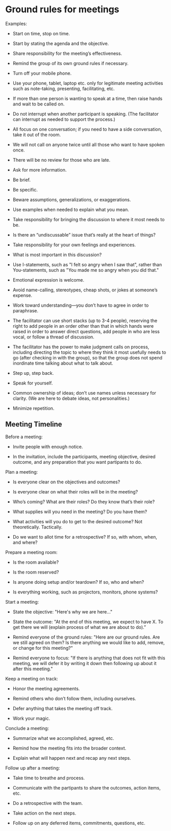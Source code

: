 # Ground rules for meetings

Examples:

* Start on time, stop on time.

* Start by stating the agenda and the objective.

* Share responsibility for the meeting’s effectiveness.

* Remind the group of its own ground rules if necessary.

* Turn off your mobile phone.

* Use your phone, tablet, laptop etc. only for legitimate meeting activities such as note-taking, presenting, facilitating, etc.

* If more than one person is wanting to speak at a time, then raise hands and wait to be called on.

* Do not interrupt when another participant is speaking. (The facilitator can interrupt as needed to support the process.)

* All focus on one conversation; if you need to have a side conversation, take it out of the room.

* We will not call on anyone twice until all those who want to have spoken once.

* There will be no review for those who are late.

* Ask for more information.

* Be brief.

* Be specific. 

* Beware assumptions, generalizations, or exaggerations. 

* Use examples when needed to explain what you mean.

* Take responsibility for bringing the discussion to where it most needs to be.

* Is there an “undiscussable” issue that’s really at the heart of things?

* Take responsibility for your own feelings and experiences. 

* What is most important in this discussion?

* Use I-statements, such as "I felt so angry when I saw that", rather than You-statements, such as "You made me so angry when you did that."

* Emotional expression is welcome.

* Avoid name-calling, stereotypes, cheap shots, or jokes at someone’s expense.

* Work toward understanding—you don’t have to agree in order to paraphrase.

* The facilitator can use short stacks (up to 3-4 people), reserving the right to add people in an order other than that in which hands were raised in order to answer direct questions, add people in who are less vocal, or follow a thread of discussion.

* The facilitator has the power to make judgment calls on process, including directing the topic to where they think it most usefully needs to go (after checking in with the group), so that the group does not spend inordinate time talking about what to talk about.

* Step up, step back.

* Speak for yourself.

* Common ownership of ideas; don’t use names unless necessary for clarity. (We are here to debate ideas, not personalities.)

* Minimize repetition. 



## Meeting Timeline


Before a meeting:

* Invite people with enough notice.

* In the invitation, include the participants, meeting objective, desired outcome, and any preparation that you want partipants to do.


Plan a meeting:

* Is everyone clear on the objectives and outcomes?

* Is everyone clear on what their roles will be in the meeting?

* Who’s coming? What are their roles? Do they know that’s their role?

* What supplies will you need in the meeting? Do you have them?

* What activities will you do to get to the desired outcome? Not theoretically. Tactically. 

* Do we want to allot time for a retrospective? If so, with whom, when, and where?


Prepare a meeting room:

* Is the room available?

* Is the room reserved?

* Is anyone doing setup and/or teardown? If so, who and when?

* Is everything working, such as projectors, monitors, phone systems?


Start a meeting:

* State the objective: "Here's why we are here..."

* State the outcome:  "At the end of this meeting, we expect to have X. To get there we will (explain process of what we are about to do).”

* Remind everyone of the ground rules: "Here are our ground rules. Are we still agreed on them? Is there anything we would like to add, remove, or change for this meeting?"

* Remind everyone to focus: "If there is anything that does not fit with this meeting, we will defer it by writing it down then following up about it after this meeting."


Keep a meeting on track:

* Honor the meeting agreements.

* Remind others who don’t follow them, including ourselves.

* Defer anything that takes the meeting off track.

* Work your magic.


Conclude a meeting:

* Summarize what we accomplished, agreed, etc.

* Remind how the meeting fits into the broader context.

* Explain what will happen next and recap any next steps.


Follow up after a meeting:

* Take time to breathe and process.

* Communicate with the partipants to share the outcomes, action items, etc.

* Do a retrospective with the team.

* Take action on the next steps.

* Follow up on any deferred items, commitments, questions, etc.
